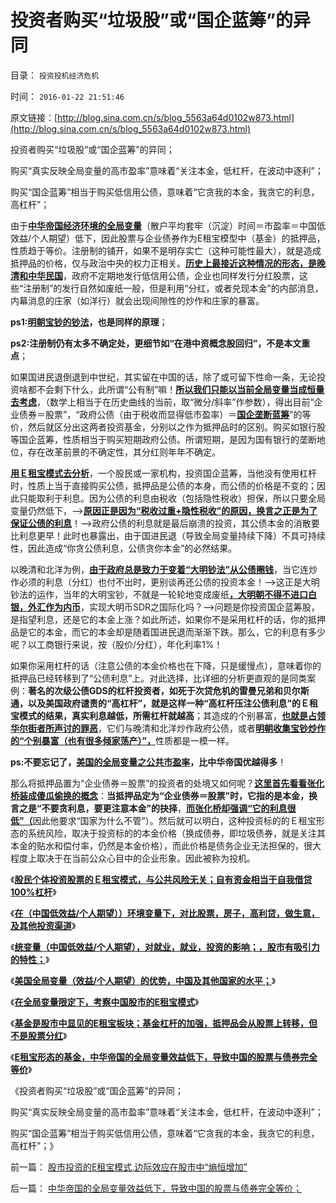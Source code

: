 # 投资者购买“垃圾股”或“国企蓝筹”的异同

目录： `投资投机经济危机` 

时间： `2016-01-22 21:51:46` 

原文链接：[http://blog.sina.com.cn/s/blog_5563a64d0102w873.html](http://blog.sina.com.cn/s/blog_5563a64d0102w873.html)

投资者购买“垃圾股”或“国企蓝筹”的异同；

购买“真实反映全局变量的高市盈率”意味着“关注本金，低杠杆，在波动中逐利”；

购买“国企蓝筹”相当于购买低信用公债，意味着“它贪我的本金，我贪它的利息，高杠杆”；

由于[**中华帝国经济环境的全局变量**](../../../2016/1/17/（中国低效益／个人期望），对就业，就业，投资的影响.md)（散户平均套牢（沉淀）时间＝市盈率＝中国低效益/个人期望）低下，因此股票与企业债券作为E租宝模型中（基金）的抵押品，性质趋于等价。注册制的铺开，如果不是明存实亡（这种可能性最大），就是造成抵押品的价格，仅与政治中央的权力正相关。[**历史上最接近这种情况的形态，是晚清和中华民国**](../../../2015/5/6/北洋到孙蒋，让银行接盘政府公债“赤字资本化改革”的顶层设计.md)，政府不定期地发行低信用公债，企业也同样发行分红股票，这些“注册制”的发行自然如废纸一般，但是利用“分红，或者兑现本金”的内部消息，内幕消息的庄家（如洋行）就会出现间隙性的炒作和庄家的暴富。

**ps1:[**明朝宝钞的钞法**](../../../2015/5/1/明清晋商与中央领导的干群关系.md)，也是同样的原理**；

**ps2:注册制仍有太多不确定处，更细节如“在港中资概念股回归”，不是本文重点**；

如果国进民退倒退到中世纪，其实留在中国的话，除了或可留下性命一条，无论投资啥都不会剩下什么，此所谓“公有制”嘛！[**所以我们只能以当前全局变量当成恒量去考虑**](../../../2016/1/13/股民对股票回报期望，其年化利率，与炒房，投利贷的对比；.md)，（数学上相当于在历史曲线的当前，取“微分/斜率”作参数），得出目前“企业债券＝股票”，“政府公债（由于税收而显得低市盈率）＝[**国企垄断蓝筹**](../../../2012/2/7/国企可以上市，政府也就可以上市，必定更“蓝筹”.md)”的等价，然后就区分出这两者投资基金，分别以之作为抵押品时的区别。购买如银行股等国企蓝筹，性质相当于购买短期政府公债。所谓短期，是因为国有银行的垄断地位，存在改革前景的不确定性，其分红则年年不确定。

[**用Ｅ租宝模式去分析**](../../../2015/12/26/Ｅ租宝模式剖析美国次贷危机。多重杠杆的两层金字塔.md)，一个股民或一家机构，投资国企蓝筹，当他没有使用杠杆时，性质上当于直接购买公债，抵押品是公债的本身，而公债的价格是不变的；因此只能取利于利息。因为公债的利息由税收（包括隐性税收）担保，所以只要全局变量仍然低下，——>[**原因正是因为“税收过重+隐性税收”的原因，换言之正是为了保证公债的利息**](../../../2015/12/10/“散户创造效益”的真实，“政府创造效益”的错觉.md)！——>政府公债的利息就是最后崩溃的投资，其公债本金的消散要比利息更早！此时也暴露出，由于国进民退（导致全局变量持续下降）不具可持续性，因此造成“你贪公债利息，公债贪你本金”的必然结果。

以晚清和北洋为例，[**由于政府总是致力于变着“大明钞法”从公债圈钱**](../../../2013/11/17/权权社会“解决流动性过剩”在历史上的三种方法.md)，当它连炒作必须的利息（分红）也付不出时，更别谈再还公债的投资本金！——>这正是大明钞法的运作，当年的大明宝钞，不就是一轮轮地变成废纸[**，大明朝不得不进口白银，外汇作为内币**](../../../2008/11/3/亡于内需不振！今天仍是明朝吗？.md)，实现大明币SDR之国际化吗？——>问题是你投资国企蓝筹股，是指望利息，还是它的本金上涨？如此所述，如果你不是采用杠杆的话，你的抵押品是它的本金，而它的本金却是随着国进民退而渐渐下跌。那么，它的利息有多少呢？以工商银行来说，按（股价/分红），年化利率1%！

如果你采用杠杆的话（注意公债的本金价格也在下降，只是缓慢点），意味着你的抵押品已经转移到了“公债利息”上。对此选择，比详细的分析更直观的是同类案例：**著名的次级公债GDS的杠杆投资者，如死于次贷危机的雷曼兄弟和贝尔斯通，以及美国政府谴责的“高杠杆”，就是这样一种“高杠杆压注公债利息”的Ｅ租宝模式的结果，真实利息越低，所需杠杆就越高**；其造成的个别暴富，[**也就是占领华尔街者所声讨的罪恶**](../../../2011/10/17/占领大企业，占领福利局，占领华尔街.md)，它们与晚清和北洋炒作政府公债，或者[**明朝收集宝钞炒作的“个别暴富（也有很多倾家荡产）”，**](../../../2013/11/17/权权社会“解决流动性过剩”在历史上的三种方法.md)性质都是一模一样。

**ps:不要忘记了，[**美国的全局变量之公共市盈率**](../../../2016/1/18/美国全局变量（效益／个人期望）的优势，中国及其他国家的水平；.md)，比中华帝国优越得多**！

那么将抵押品置为“企业债券＝股票”的投资者的处境又如何呢？[**这里首先看看张化桥装成傻瓜偷换的概念**](../../../2015/8/28/张化桥的诡辩术和“道德经济学”.md)：**当抵押品定为“企业债券＝股票”时，它指的是本金，换言之是“不要贪利息，要更注意本金”的抉择**，[**而张化桥却强调“它的利息很低”（**](../../../2014/1/2/张化桥先生信口开河的常识缺失.md)因此他要求“国家为什么不管”）。然后就可以明白，这种投资标的的Ｅ租宝形态的系统风险，取决于投资标的的本金价格（换成债券，即垃圾债券，就是关注其本金的贴水和偿付率，仍然是本金价格），而此价格是债务企业无法担保的，很大程度上取决于在当前公众心目中的企业形象。因此被称为投机。

《[**股民个体投资股票的Ｅ租宝模式，与公共风险无关；自有资金相当于自我借贷100%杠杆**](../../../2016/1/13/股民对股票回报期望，其年化利率，与炒房，投利贷的对比；.md)》

《[**在（中国低效益/个人期望））环境变量下，对比股票，房子，高利贷，做生意，及其他投资渠道**](../../../2016/1/14/散户平均套牢（沉淀）时间＝平均市盈率＝中国低效益／个人期望.md)》

《[**统变量（中国低效益/个人期望），对就业，就业，投资的影响；，股市有吸引力的特性；**](../../../2016/1/17/（中国低效益／个人期望），对就业，就业，投资的影响.md)》

《[**美国全局变量（效益/个人期望）的优势，中国及其他国家的水平；**](../../../2016/1/18/美国全局变量（效益／个人期望）的优势，中国及其他国家的水平；.md)》

《[**在全局变量限定下，考察中国股市的E租宝模式**](../../../2016/1/19/在全局变量限定下，考察中国股市的E租宝模式；.md)》

《[**基金是股市中显见的E租宝板块；基金杠杆的加强，抵押品会从股票上转移，但不是股票分红**](../../../2016/1/20/基金是股市中显见的E租宝板块，债券，和股票分红.md)》

《[**E租宝形态的基金，中华帝国的全局变量效益低下，导致中国的股票与债券完全等价**](../../../2016/1/21/中华帝国的全局变量效益低下，导致中国的股票与债券完全等价；.md)》

《投资者购买“垃圾股”或“国企蓝筹”的异同；

购买“真实反映全局变量的高市盈率”意味着“关注本金，低杠杆，在波动中逐利”；

购买“国企蓝筹”相当于购买低信用公债，意味着“它贪我的本金，我贪它的利息，高杠杆”；》

前一篇： [股市投资的E租宝模式,边际效应在股市中“熵恒增加”](../../../2016/1/23/股市投资的E租宝模式,边际效应在股市中“熵恒增加”.md)

后一篇： [中华帝国的全局变量效益低下，导致中国的股票与债券完全等价；](../../../2016/1/21/中华帝国的全局变量效益低下，导致中国的股票与债券完全等价；.md)

